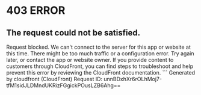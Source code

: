 # 403 ERROR

## The request could not be satisfied.

Request blocked. We can't connect to the server for this app or website at this time. There might be too much traffic or a configuration error. Try again later, or contact the app or website owner. If you provide content to customers through CloudFront, you can find steps to troubleshoot and help prevent this error by reviewing the CloudFront documentation. ```
Generated by cloudfront (CloudFront)
Request ID: unnBDxhXr6rOLhMoj7-tfM1sidJLDMndUKRizFGgickPOusLZB6Ahg==

```

